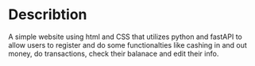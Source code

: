 # Describtion

A simple website using html and CSS that utilizes python and fastAPI to allow users to register and do some functionalties like cashing in and out money, do transactions, check their balanace and edit their info. 
